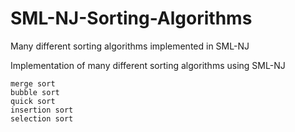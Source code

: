 # SML-NJ-Sorting-Algorithms
Many different sorting algorithms implemented in SML-NJ

Implementation of many different sorting algorithms using SML-NJ

    merge sort
    bubble sort
    quick sort
    insertion sort
    selection sort
